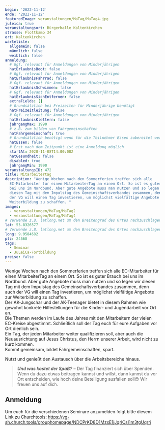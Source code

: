 ```yaml
---
begin: '2022-11-12'
ende: '2022-11-12'
featuredImage: veranstaltungen/MaTag/MaTag4.jpg
juleica: true
veranstaltungsort: Bürgerhalle Kaltenkirchen
strasse: Flottkamp 34
ort: Kaltenkirchen
warteliste:
  allgemein: false
  männlich: false
  weiblich: false
anmeldung:
  # Ggf. relevant für Anmeldungen von Minderjährigen
  hatErlaubnisBoot: false
  # Ggf. relevant für Anmeldungen von Minderjährigen
  hatErlaubnisFahrrad: false
  # Ggf. relevant für Anmeldungen von Minderjährigen
  hatErlaubnisSchwimmen: false
  # Ggf. relevant für Anmeldungen von Minderjährigen
  hatErlaubnisSichEntfernen: false
  extraFields: []
  # Grundsätzlich bei Freizeiten für Minderjährige benötigt
  hatFreizeitleitung: false
  # Ggf. relevant für Anmeldungen von Minderjährigen
  hatErlaubnisKlettern: false
  jahrgangMax: 1990
  # z.B. zum bilden von Fahrgemeinschaften
  hatFahrgemeinschaft: true
  # Grundsätzlich benötigt wenn für die Teilnehmer Essen zubereitet werden soll
  hatEssen: false
  # Erst nach dem Zeitpunkt ist eine Anmeldung möglich
  startAt: 2020-11-08T14:00:00Z
  hatGesundheit: false
  disabled: true
  jahrgangMin: 1990
veranstaltungsID: 472
title: Mitarbeitertag
description: "Wenige Wochen nach den Sommerferien treffen sich alle
  EC-Mitarbeiter für einen MitarbeiterTag an einem Ort. So ist es guter Brauch
  bei uns im Nordbund. Aber gute Angebote muss man nutzen und so legen wir
  diesen Tag mit dem Impulstag des Gemeinschaftsverbandes zusammen, denn auch
  der VG will einen Tag investieren, um möglichst vielfältige Angebote zur
  Weiterbildung zu schaffen. "
images:
  - veranstaltungen/MaTag/MaTag2
  - veranstaltungen/MaTag/MaTag4
# Verwende z.B. latlong.net um den Breitengrad des Ortes nachzuschlagen.
lat: 53.8326577
# Verwende z.B. latlong.net um den Breitengrad des Ortes nachzuschlagen.
long: 9.9584682
plz: 24568
tags:
  - Seminar
  - JuLeiCa-Fortbildung
preise: false
---
```

Wenige Wochen nach den Sommerferien treffen sich alle EC-Mitarbeiter für einen MitarbeiterTag an einem Ort. So ist es guter Brauch bei uns im Nordbund. Aber gute Angebote muss man nutzen und so legen wir diesen Tag mit dem Impulstag des Gemeinschaftsverbandes zusammen, denn auch der VG will einen Tag investieren, um möglichst vielfältige Angebote zur Weiterbildung zu schaffen.\
Der AK-Jungschar und der AK-Teenager bietet in diesem Rahmen wie gewohnt konkrete Hilfestellungen für die Kinder- und Jugendarbeit vor Ort an.\
Die Themen werden im Laufe des Jahres mit den Mitarbeitern der vielen EC-Kreise abgestimmt. Schließlich soll der Tag euch für eure Aufgaben vor Ort dienlich sein.\
Ein Tag, der jeden Mitarbeiter weiter qualifizieren soll, aber auch die Neuausrichtung auf Jesus Christus, den Herrn unserer Arbeit, wird nicht zu kurz kommen.\
Kommt gemeinsam, bildet Fahrgemeinschaften, spart.

Nutzt und genießt den Austausch über die Arbeitsbereiche hinaus.

> ***Und was kostet der Spaß?*** – Der Tag finanziert sich über Spenden. Wenn du dazu etwas beitragen kannst und willst, dann kannst du vor Ort entscheiden, wie hoch deine Beteiligung ausfallen soll😊 Wir freuen uns auf dich.



## Anmeldung

Um euch für die verschiedenen Seminare anzumelden folgt bitte diesem Link zu Churchtools: <https://vg-sh.church.tools/grouphomepage/NDCPrKD8D1MzxE1jJq4CsI1m3tgUqrri>
